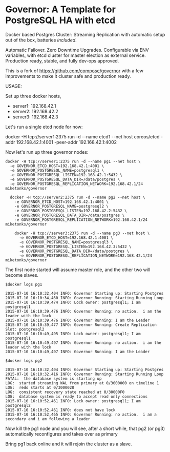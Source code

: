 # Governor: A Template for PostgreSQL HA with etcd

Docker based Postgres Cluster: Streaming Replication with automatic setup out of the box, batteries *included*.

Automatic Failover.  Zero Downtime Upgrades.  Configurable via ENV variables, with etcd cluster for master election as external service.  Production ready, stable, and fully dev-ops approved.

This is a fork of https://github.com/compose/governor with a few improvements to make it cluster safe and production ready.

USAGE:

Set up three docker hosts,

 - server1: 192.168.42.1
 - server2: 192.168.42.2
 - server3: 192.168.42.3

Let's run a single etcd node for now:

docker -H tcp://server1:2375 run -d --name etcd1 --net host coreos/etcd -addr 192.168.42.1:4001 -peer-addr 192.168.42.1:4002

Now let's run up three governor nodes:

```
docker -H tcp://server1:2375 run -d --name pg1 --net host \
  -e GOVERNOR_ETCD_HOST=192.168.42.1:4001 \
  -e GOVERNOR_POSTGRESQL_NAME=postgresql1 \
  -e GOVERNOR_POSTGRESQL_LISTEN=192.168.42.1:5432 \
  -e GOVERNOR_POSTGRESQL_DATA_DIR=/data/postgres \
  -e GOVERNOR_POSTGRESQL_REPLICATION_NETWORK=192.168.42.1/24 miketonks/governor

  docker -H tcp://server2:2375 run -d --name pg2 --net host \
    -e GOVERNOR_ETCD_HOST=192.168.42.1:4001 \
    -e GOVERNOR_POSTGRESQL_NAME=postgresql2 \
    -e GOVERNOR_POSTGRESQL_LISTEN=192.168.42.2:5432 \
    -e GOVERNOR_POSTGRESQL_DATA_DIR=/data/postgres \
    -e GOVERNOR_POSTGRESQL_REPLICATION_NETWORK=192.168.42.1/24 miketonks/governor

    docker -H tcp://server3:2375 run -d --name pg3 --net host \
      -e GOVERNOR_ETCD_HOST=192.168.42.1:4001 \
      -e GOVERNOR_POSTGRESQL_NAME=postgresql3 \
      -e GOVERNOR_POSTGRESQL_LISTEN=192.168.42.3:5432 \
      -e GOVERNOR_POSTGRESQL_DATA_DIR=/data/postgres \
      -e GOVERNOR_POSTGRESQL_REPLICATION_NETWORK=192.168.42.1/24 miketonks/governor
```

The first node started will assume master role, and the other two will become slaves.

```
$docker logs pg1

2015-07-10 16:10:32,404 INFO: Governor Starting up: Starting Postgres
2015-07-10 16:10:34,460 INFO: Governor Running: Starting Running Loop
2015-07-10 16:10:39,474 INFO: Lock owner: postgresql1; I am postgresql1
2015-07-10 16:10:39,476 INFO: Governor Running: no action.  i am the leader with the lock
2015-07-10 16:10:39,476 INFO: Governor Running: I am the Leader
2015-07-10 16:10:39,477 INFO: Governor Running: Create Replication Slot: postgresql2
2015-07-10 16:10:49,495 INFO: Lock owner: postgresql1; I am postgresql1
2015-07-10 16:10:49,497 INFO: Governor Running: no action.  i am the leader with the lock
2015-07-10 16:10:49,497 INFO: Governor Running: I am the Leader

$docker logs pg2

2015-07-10 16:10:32,404 INFO: Governor Starting up: Starting Postgres
2015-07-10 16:10:32,416 INFO: Governor Running: Starting Running Loop
FATAL:  the database system is starting up
LOG:  started streaming WAL from primary at 0/3000000 on timeline 1
LOG:  redo starts at 0/3000028
LOG:  consistent recovery state reached at 0/30000F0
LOG:  database system is ready to accept read only connections
2015-07-10 16:10:52,461 INFO: Lock owner: postgresql1; I am postgresql2
2015-07-10 16:10:52,461 INFO: does not have lock
2015-07-10 16:10:52,465 INFO: Governor Running: no action.  i am a secondary and i am following a leader
```

Now kill the pg1 node and you will see, after a short while, that pg2 (or pg3)  automatically reconfigures and takes over as primary

Bring pg1 back online and it will rejoin the cluster as a slave.
